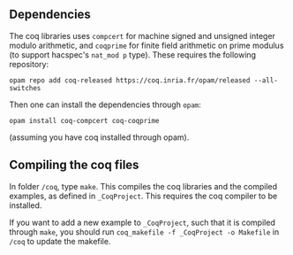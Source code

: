 ## Dependencies

The coq libraries uses `compcert` for machine signed and unsigned integer modulo arithmetic, and `coqprime` for finite field arithmetic on prime modulus (to support hacspec's `nat_mod p` type). 
These requires the following repository:

```
opam repo add coq-released https://coq.inria.fr/opam/released --all-switches
```

Then one can install the dependencies through `opam`:

```
opam install coq-compcert coq-coqprime
```
(assuming you have coq installed through opam).

## Compiling the coq files

In folder `/coq`, type `make`. This compiles the coq libraries and the compiled examples, as defined in `_CoqProject`. This requires the coq compiler to be installed.

If you want to add a new example to `_CoqProject`, such that it is compiled through `make`, you should run `coq_makefile -f _CoqProject -o Makefile` in `/coq` to update the makefile.
